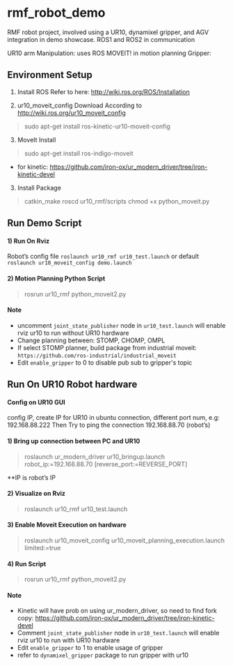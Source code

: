 # rmf_robot_demo
RMF robot project, involved using a UR10, dynamixel gripper, and AGV integration in demo showcase.
ROS1 and ROS2 in communication

UR10 arm Manipulation: uses ROS MOVEIT! in motion planning
Gripper: 


## Environment Setup
1) Install ROS
   Refer to here: http://wiki.ros.org/ROS/Installation

2) ur10_moveit_config Download
According to http://wiki.ros.org/ur10_moveit_config
> sudo apt-get install ros-kinetic-ur10-moveit-config

3) MoveIt Install 
> sudo apt-get install ros-indigo-moveit

* for kinetic:
	https://github.com/iron-ox/ur_modern_driver/tree/iron-kinetic-devel

3) Install Package
> catkin_make
> roscd ur10_rmf/scripts
> chmod +x python_moveit.py


## Run Demo Script

#### 1) Run On Rviz
Robot’s config file
`roslaunch ur10_rmf ur10_test.launch` or default `roslaunch ur10_moveit_config demo.launch`

#### 2) Motion Planning Python Script
> rosrun ur10_rmf python_moveit2.py


#### Note
- uncomment `joint_state_publisher` node in `ur10_test.launch` will enable rviz ur10 to run without UR10 hardware 
- Change planning between: STOMP, CHOMP, OMPL
- If select STOMP planner, build package from industrial moveit: `https://github.com/ros-industrial/industrial_moveit`
- Edit `enable_gripper` to 0 to disable pub sub to gripper's topic

## Run On UR10 Robot hardware
#### Config on UR10 GUI
config IP, create IP for UR10 in ubuntu connection, different port num, e.g: 192.168.88.222
Then Try to ping the connection 192.168.88.70 (robot’s)

#### 1) Bring up connection between PC and UR10
> roslaunch ur_modern_driver ur10_bringup.launch robot_ip:=192.168.88.70 [reverse_port:=REVERSE_PORT]

**IP is robot’s IP

#### 2) Visualize on Rviz
> roslaunch ur10_rmf ur10_test.launch

#### 3) Enable Moveit Execution on hardware
> roslaunch ur10_moveit_config ur10_moveit_planning_execution.launch limited:=true

#### 4) Run Script
> rosrun ur10_rmf python_moveit2.py

#### Note
- Kinetic will have prob on using ur_modern_driver, so need to find fork copy:
	https://github.com/iron-ox/ur_modern_driver/tree/iron-kinetic-devel
- Comment `joint_state_publisher` node in `ur10_test.launch` will enable rviz ur10 to run with UR10 hardware 
- Edit `enable_gripper` to 1 to enable usage of gripper
- refer to `dynamixel_gripper` package to run gripper with ur10
